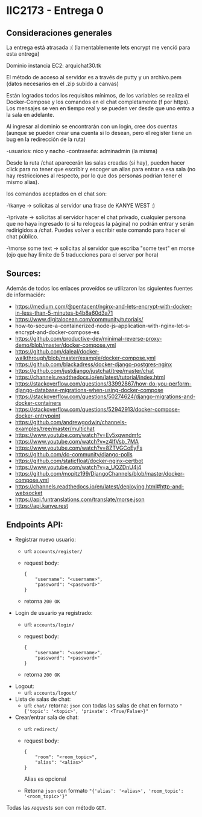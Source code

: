 # IIC2173 - Entrega 0

## Consideraciones generales

La entrega está atrasada :( (lamentablemente lets encrypt me venció para esta entrega)

Dominio instancia EC2: arquichat30.tk

El método de acceso al servidor es a través de putty y un archivo.pem (datos necesarios en el .zip subido a canvas)

Están logrados todos los requisitos mínimos, de los variables se realiza el Docker-Compose y los comandos en el chat completamente (f por https). Los mensajes se ven en tiempo real y se pueden ver desde que uno entra a la sala en adelante.

Al ingresar al dominio se encontrarán con un login, cree dos cuentas (aunque se pueden crear una cuenta si lo desean, pero el register tiene un bug en la redirección de la ruta)

-usuarios: nico y nacho
-contraseña: adminadmin (la misma)

Desde la ruta /chat aparecerán las salas creadas (si hay), pueden hacer click para no tener que escribir y escoger un alias para entrar a esa sala (no hay restricciones al respecto, por lo que dos personas podrían tener el mismo alias).

los comandos aceptados en el chat son:

-\kanye         -> solicitas al servidor una frase de KANYE WEST :)

-\private         -> solicitas al servidor hacer el chat privado, cualquier persona que no haya ingresado (o si tu relogeas la página) no podrán entrar y serán redirigidos a /chat. Puedes volver a escribir este comando para hacer el chat público.

-\morse some text  -> solicitas al servidor que escriba "some text" en morse (ojo que hay límite de 5 traducciones para el server por hora)


## Sources:
Además de todos los enlaces proveídos se utilizaron las siguientes fuentes de información:

* https://medium.com/@pentacent/nginx-and-lets-encrypt-with-docker-in-less-than-5-minutes-b4b8a60d3a71
* https://www.digitalocean.com/community/tutorials/
* how-to-secure-a-containerized-node-js-application-with-nginx-let-s-encrypt-and-docker-compose-es
* https://github.com/productive-dev/minimal-reverse-proxy-demo/blob/master/docker-compose.yml
* https://github.com/daleal/docker-walkthrough/blob/master/example/docker-compose.yml
* https://github.com/blackadress/docker-django-postgres-nginx
* https://github.com/justdjango/justchat/tree/master/chat
* https://channels.readthedocs.io/en/latest/tutorial/index.html
* https://stackoverflow.com/questions/33992867/how-do-you-perform-django-database-migrations-when-using-docker-compose
* https://stackoverflow.com/questions/50274624/django-migrations-and-docker-containers
* https://stackoverflow.com/questions/52942913/docker-compose-docker-entrypoint
* https://github.com/andrewgodwin/channels-examples/tree/master/multichat
* https://www.youtube.com/watch?v=Ev5xgwndmfc
* https://www.youtube.com/watch?v=z4lfVsb_7MA
* https://www.youtube.com/watch?v=8ZTVGCoEyFs 
* https://github.com/do-community/django-polls
* https://github.com/staticfloat/docker-nginx-certbot
* https://www.youtube.com/watch?v=a_UQZDnU4j4
* https://github.com/mopitz199/DjangoChannels/blob/master/docker-compose.yml
* https://channels.readthedocs.io/en/latest/deploying.html#http-and-websocket
* https://api.funtranslations.com/translate/morse.json
* https://api.kanye.rest

## Endpoints API:

* Registrar nuevo usuario:
    * url: `accounts/register/` 
    * request body:

        ```
        {
            "username": "<username>",
            "password": "<password>"
        }
        ```
    * retorna `200 OK`
* Login de usuario ya registrado:
    * url: `accounts/login/`
    * request body:

        ```
        {
            "username": "<username>",
            "password": "<password>"
        }
        ```
    * retorna `200 OK`
* Logout:
    * url: `accounts/logout/`
* Lista de salas de chat:
    * url: `chat/`
    retorna: `json` con todas las salas de chat en formato `"{'topic': '<topic>', 'private': <True/False>}"`
* Crear/entrar sala de chat:
    * url: `redirect/`
    * request body:

        ```
        {
            "room": "<room_topic>",
            "alias": "<alias>"
        }
        ```
        Alias es opcional
    * Retorna `json` con formato `"{'alias': '<alias>', 'room_topic': '<room_topic>'}"`

Todas las _requests_ son con método `GET`.




